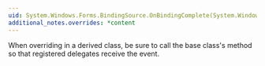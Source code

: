 ```yaml
---
uid: System.Windows.Forms.BindingSource.OnBindingComplete(System.Windows.Forms.BindingCompleteEventArgs)
additional_notes.overrides: *content
---
```


<p>When overriding <xref href="System.Windows.Forms.BindingSource.OnBindingComplete(System.Windows.Forms.BindingCompleteEventArgs)"></xref> in a derived class, be sure to call the base class's <xref href="System.Windows.Forms.BindingSource.OnBindingComplete(System.Windows.Forms.BindingCompleteEventArgs)"></xref> method so that registered delegates receive the event.</p>


